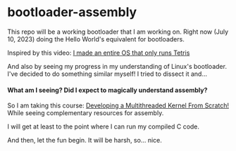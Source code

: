 # bootloader-assembly
This repo will be a working bootloader that I am working on.
Right now (July 10, 2023) doing the Hello World's equivalent for bootloaders.

Inspired by this video: [I made an entire OS that only runs Tetris](https://youtu.be/FaILnmUYS_U)

And also by seeing my progress in my understanding of Linux's bootloader.
I've decided to do something similar myself!
I tried to dissect it and... 
#### What am I seeing? Did I expect to magically understand assembly?

So I am taking this course: [Developing a Multithreaded Kernel From Scratch!](https://www.udemy.com/course/developing-a-multithreaded-kernel-from-scratch/)
While seeing complementary resources for assembly.

I will get at least to the point where I can run my compiled C code.

And then, let the fun begin.
It will be harsh, so... nice.

